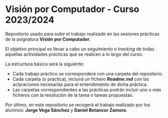 # Visión por Computador - Curso 2023/2024
Repositorio usado para subir el trabajo realizado en las sesiones prácticas de la asignatura **Visión por Computador**. 

El objetivo principal es llevar a cabo un seguimiento o *tracking* de todas aquellas actividades prácticas que se realicen a lo largo del curso.

La estructura básica será la siguiente:

- Cada trabajo práctico se corresponderá con una carpeta del repositorio.
- Cada carpeta (o práctica), incluirá un fichero **_Readme.md_** con las aclaraciones necesarias para el entendimiento de dicha práctica.
- Las carpetas correspondientes a las prácticas podrán incluir uno o más ficheros con la resolución de la tarea o tareas propuestas.

Por último, en este repositorio se recogerá el trabajo realizado por los alumnos: **Jorge Vega Sánchez** y **Daniel Betancor Zamora**.

